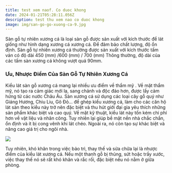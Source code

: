 ```yaml
---
title: test xem naof. Co duoc khong
date: 2024-01-21T05:28:11.056Z
description: test thu xem nao co duoc khong
image: img/san-go-go-xuong-ca-9.jpg
---
```

Sàn gỗ tự nhiên xương cá là loại sàn gỗ được sản xuất với kích thước để lát giống như hình dạng xương cá xương cá. Để đảm bảo chất lượng, độ ổn định. Sàn gỗ tự nhiên xương cá thường được sản xuất với kích thước tấm ván có độ dài 450 (mm) /600 (mm) / 700 (mm) Thông thường, độ dài của các tấm sàn xương cá không vượt quá 90mm.

### Ưu, Nhược Điểm Của Sàn Gỗ Tự Nhiên Xương Cá

Kiểu lát sàn gỗ xương cá mang lại nhiều ưu điểm về thẩm mỹ . Về mặt thẩm mỹ, nó tạo ra cảm giác mới lạ, sang chảnh và độc đáo hơn, được lấy cảm hứng từ các nước Châu Âu. Sàn xương cá sử dụng các loại cây gỗ quý như Giáng Hương, Chiu Liu, Gõ Đỏ… để ghép kiểu xương cá, làm cho các căn hộ lát sàn theo kiểu này trở nên đặc biệt và thu hút giới đại gia yêu thích những sản phẩm khác biệt và cao quý. Về mặt kỹ thuật, kiểu lát này tốn kém chi phí hơn về vật liệu và nhân công. Tuy nhiên lại giúp bề mặt nền nhà chắc chắn, ổn định và ít bị cong vênh khi lát chéo. Ngoài ra, nó còn tạo sự khác biệt và nâng cao giá trị cho ngôi nhà.

![](img/about-single-origin.jpg)

Tuy nhiên, khó khăn trong việc bảo trì, thay thế và sửa chữa lại là nhược điểm của kiểu lát xương cá. Nếu một thanh gỗ bị thủng, sứt hoặc trầy xước, việc thay thế nó sẽ rất khó khăn và rắc rối, đặc biệt nếu nó nằm ở giữa phòng.
